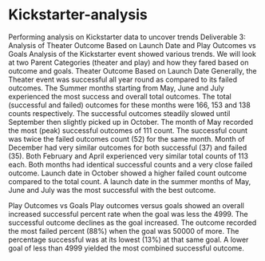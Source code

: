 # Kickstarter-analysis
Performing analysis on Kickstarter data to uncover trends
Deliverable 3: Analysis of Theater Outcome Based on Launch Date and Play Outcomes vs Goals
Analysis of the Kickstarter event showed various trends. We will look at two Parent Categories (theater and play) and how they fared based on outcome and goals.
Theater Outcome Based on Launch Date
Generally, the Theater event was successful all year round as compared to its failed outcomes. The Summer months starting from May, June and July experienced the most success and overall total outcomes. The total (successful and failed) outcomes for these months were 166, 153 and 138 counts respectively. The successful outcomes steadily slowed until September then slightly picked up in October. The month of May recorded the most (peak) successful outcomes of 111 count. The successful count was twice the failed outcomes count (52) for the same month. Month of December had very similar outcomes for both successful (37) and failed (35). Both February and April experienced very similar total counts of 113 each. Both months had identical successful counts and a very close failed outcome. Launch date in October showed a higher failed count outcome compared to the total count. A launch date in the summer months of May, June and July was the most successful with the best outcome.

Play Outcomes vs Goals
Play outcomes versus goals showed an overall increased successful percent rate when the goal was less the 4999. The successful outcome declines as the goal increased. The outcome recorded the most failed percent (88%) when the goal was 50000 of more. The percentage successful was at its lowest (13%) at that same goal. A lower goal of less than 4999 yielded the most combined successful outcome.
